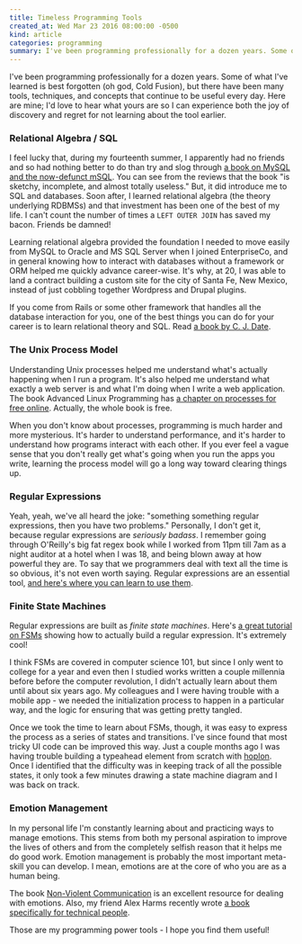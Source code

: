 ```yaml
---
title: Timeless Programming Tools
created_at: Wed Mar 23 2016 08:00:00 -0500
kind: article
categories: programming
summary: I've been programming professionally for a dozen years. Some of what I've learned is best forgotten, but there have been many tools and techniques that continue to be useful every day.
---
```


I've been programming professionally for a dozen years. Some of what
I've learned is best forgotten (oh god, Cold Fusion), but there have
been many tools, techniques, and concepts that continue to be useful
every day. Here are mine; I'd love to hear what yours are so I can
experience both the joy of discovery and regret for not learning about
the tool earlier.

### Relational Algebra / SQL

I feel lucky that, during my fourteenth summer, I apparently had no
friends and so had nothing better to do than try and slog through
[a book on MySQL and the now-defunct mSQL](http://amzn.to/1RyFQ7z). You
can see from the reviews that the book "is sketchy, incomplete, and
almost totally useless." But, it did introduce me to SQL and
databases. Soon after, I learned relational algebra (the theory
underlying RDBMSs) and that investment has been one of the best of my
life. I can't count the number of times a `LEFT OUTER JOIN` has saved
my bacon. Friends be damned!

Learning relational algebra provided the foundation I needed to move
easily from MySQL to Oracle and MS SQL Server when I joined
EnterpriseCo, and in general knowing how to interact with databases
without a framework or ORM helped me quickly advance career-wise. It's
why, at 20, I was able to land a contract building a custom site for
the city of Santa Fe, New Mexico, instead of just cobbling together
Wordpress and Drupal plugins.

If you come from Rails or some other framework that handles all the
database interaction for you, one of the best things you can do for
your career is to learn relational theory and SQL. Read
[a book by C. J. Date](http://amzn.to/1Rm6WzL).

### The Unix Process Model

Understanding Unix processes helped me understand what's actually
happening when I run a program. It's also helped me understand what
exactly a web server is and what I'm doing when I write a web
application. The book Advanced Linux Programming has
[a chapter on processes for free online](http://advancedlinuxprogramming.com/alp-folder/alp-ch03-processes.pdf). Actually,
the whole book is free.

When you don't know about processes, programming is much harder and
more mysterious. It's harder to understand performance, and it's
harder to understand how programs interact with each other. If you
ever feel a vague sense that you don't really get what's going when
you run the apps you write, learning the process model will go a long
way toward clearing things up.

### Regular Expressions

Yeah, yeah, we've all heard the joke: "something something regular
expressions, then you have two problems." Personally, I don't get it,
because regular expressions are _seriously badass_. I remember going
through O'Reilly's big fat regex book while I worked from 11pm till
7am as a night auditor at a hotel when I was 18, and being blown away
at how powerful they are. To say that we programmers deal with text
all the time is so obvious, it's not even worth saying. Regular
expressions are an essential tool,
[and here's where you can learn to use them](http://regexone.com/).

### Finite State Machines

Regular expressions are built as _finite state machines_. Here's
[a great tutorial on FSMs](http://www.gamedev.net/page/resources/_/technical/general-programming/finite-state-machines-and-regular-expressions-r3176)
showing how to actually build a regular expression. It's extremely
cool!

I think FSMs are covered in computer science 101, but since I only
went to college for a year and even then I studied works written a
couple millennia before before the computer revolution, I didn't
actually learn about them until about six years ago. My colleagues and
I were having trouble with a mobile app - we needed the initialization
process to happen in a particular way, and the logic for ensuring that
was getting pretty tangled.

Once we took the time to learn about FSMs, though, it was easy to
express the process as a series of states and transitions. I've since
found that most tricky UI code can be improved this way. Just a couple
months ago I was having trouble building a typeahead element from
scratch with [hoplon](http://hoplon.io/). Once I identified that the
difficulty was in keeping track of all the possible states, it only
took a few minutes drawing a state machine diagram and I was back on
track.

### Emotion Management

In my personal life I'm constantly learning about and practicing ways
to manage emotions. This stems from both my personal aspiration to
improve the lives of others and from the completely selfish reason
that it helps me do good work. Emotion management is probably the most
important meta-skill you can develop. I mean, emotions are at the core
of who you are as a human being.

The book [Non-Violent Communication](http://amzn.to/1Rm6EZE) is an
excellent resource for dealing with emotions. Also, my friend Alex
Harms recently wrote
[a book specifically for technical people](http://empathetictechnicalleader.com/).


Those are my programming power tools - I hope you find them useful!
